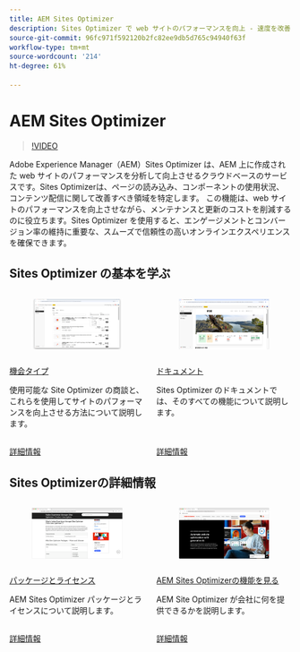 ```yaml
---
title: AEM Sites Optimizer
description: Sites Optimizer で web サイトのパフォーマンスを向上 - 速度を改善し、コストを削減し、信頼性を高めてエンゲージメントを向上させます。
source-git-commit: 96fc971f592120b2fc82ee9db5d765c94940f63f
workflow-type: tm+mt
source-wordcount: '214'
ht-degree: 61%

---
```



# AEM Sites Optimizer

>[!VIDEO](https://video.tv.adobe.com/v/3455085/?learn=on&enablevpops)

Adobe Experience Manager（AEM）Sites Optimizer は、AEM 上に作成された web サイトのパフォーマンスを分析して向上させるクラウドベースのサービスです。Sites Optimizerは、ページの読み込み、コンポーネントの使用状況、コンテンツ配信に関して改善すべき領域を特定します。 この機能は、web サイトのパフォーマンスを向上させながら、メンテナンスと更新のコストを削減するのに役立ちます。Sites Optimizer を使用すると、エンゲージメントとコンバージョン率の維持に重要な、スムーズで信頼性の高いオンラインエクスペリエンスを確保できます。

## Sites Optimizer の基本を学ぶ

<!-- CARDS 

* ./opportunity-types/overview.md
    * {title=Opportunity types}
    * {description = Learn about the available Site Optimizer opportunities and how to use them to improve your site's performance.}
* ./documentation/overview.md
  * {title=Documentation}
  * {description=Explore the Sites Optimizer documentation to learn about all its capabilities.}

-->
<!-- START CARDS HTML - DO NOT MODIFY BY HAND -->
<div class="columns">
    <div class="column is-half-tablet is-half-desktop is-one-third-widescreen" aria-label="Opportunity types">
        <div class="card" style="height: 100%; display: flex; flex-direction: column; height: 100%;">
            <div class="card-image">
                <figure class="image x-is-16by9">
                    <a href="./opportunity-types/overview.md" title="機会タイプ" target="_blank" rel="referrer">
                        <img class="is-bordered-r-small" src="opportunity-types/assets/overview/hero.png" alt="機会タイプ"
                             style="width: 100%; aspect-ratio: 16 / 9; object-fit: cover; overflow: hidden; display: block; margin: auto;">
                    </a>
                </figure>
            </div>
            <div class="card-content is-padded-small" style="display: flex; flex-direction: column; flex-grow: 1; justify-content: space-between;">
                <div class="top-card-content">
                    <p class="headline is-size-6 has-text-weight-bold">
                        <a href="./opportunity-types/overview.md" target="_blank" rel="referrer" title="機会タイプ">機会タイプ</a>
                    </p>
                    <p class="is-size-6">使用可能な Site Optimizer の商談と、これらを使用してサイトのパフォーマンスを向上させる方法について説明します。</p>
                </div>
                <a href="./opportunity-types/overview.md" target="_blank" rel="referrer" class="spectrum-Button spectrum-Button--outline spectrum-Button--primary spectrum-Button--sizeM" style="align-self: flex-start; margin-top: 1rem;">
                    <span class="spectrum-Button-label has-no-wrap has-text-weight-bold">詳細情報</span>
                </a>
            </div>
        </div>
    </div>
    <div class="column is-half-tablet is-half-desktop is-one-third-widescreen" aria-label="Documentation">
        <div class="card" style="height: 100%; display: flex; flex-direction: column; height: 100%;">
            <div class="card-image">
                <figure class="image x-is-16by9">
                    <a href="./documentation/overview.md" title="ドキュメント" target="_blank" rel="referrer">
                        <img class="is-bordered-r-small" src="documentation/assets/overview/hero.png" alt="ドキュメント"
                             style="width: 100%; aspect-ratio: 16 / 9; object-fit: cover; overflow: hidden; display: block; margin: auto;">
                    </a>
                </figure>
            </div>
            <div class="card-content is-padded-small" style="display: flex; flex-direction: column; flex-grow: 1; justify-content: space-between;">
                <div class="top-card-content">
                    <p class="headline is-size-6 has-text-weight-bold">
                        <a href="./documentation/overview.md" target="_blank" rel="referrer" title="ドキュメント">ドキュメント</a>
                    </p>
                    <p class="is-size-6">Sites Optimizer のドキュメントでは、そのすべての機能について説明します。</p>
                </div>
                <a href="./documentation/overview.md" target="_blank" rel="referrer" class="spectrum-Button spectrum-Button--outline spectrum-Button--primary spectrum-Button--sizeM" style="align-self: flex-start; margin-top: 1rem;">
                    <span class="spectrum-Button-label has-no-wrap has-text-weight-bold">詳細情報</span>
                </a>
            </div>
        </div>
    </div>
</div>
<!-- END CARDS HTML - DO NOT MODIFY BY HAND -->

## Sites Optimizerの詳細情報

<!-- CARDS 
* https://helpx.adobe.com/legal/product-descriptions/adobe-experience-manager-sites-optimizer.html
    {title=Packages and licensing}
    {description=Learn about AEM Sites Optimizer packages and licensing.}
    {image=./assets/home/licensing.png}
    {target=_blank}
    {cta=Learn more}
* https://business.adobe.com/products/experience-manager/sites/optimizer.html
    {title=Explore the capabilities of AEM Sites Optimizer}
    {description=Learn what AEM Site Optimizer can do for your company.}
    {image=./assets/home/business-adobe-com.png}
    {target=_blank}
    {cta=Learn more}
-->
<!-- START CARDS HTML - DO NOT MODIFY BY HAND -->
<div class="columns">
    <div class="column is-half-tablet is-half-desktop is-one-third-widescreen" aria-label="Packages and licensing">
        <div class="card" style="height: 100%; display: flex; flex-direction: column; height: 100%;">
            <div class="card-image">
                <figure class="image x-is-16by9">
                    <a href="https://helpx.adobe.com/legal/product-descriptions/adobe-experience-manager-sites-optimizer.html" title="パッケージとライセンス" target="_blank" rel="referrer">
                        <img class="is-bordered-r-small" src="./assets/home/licensing.png" alt="パッケージとライセンス"
                             style="width: 100%; aspect-ratio: 16 / 9; object-fit: cover; overflow: hidden; display: block; margin: auto;">
                    </a>
                </figure>
            </div>
            <div class="card-content is-padded-small" style="display: flex; flex-direction: column; flex-grow: 1; justify-content: space-between;">
                <div class="top-card-content">
                    <p class="headline is-size-6 has-text-weight-bold">
                        <a href="https://helpx.adobe.com/legal/product-descriptions/adobe-experience-manager-sites-optimizer.html" target="_blank" rel="referrer" title="パッケージとライセンス"> パッケージとライセンス </a>
                    </p>
                    <p class="is-size-6">AEM Sites Optimizer パッケージとライセンスについて説明します。</p>
                </div>
                <a href="https://helpx.adobe.com/legal/product-descriptions/adobe-experience-manager-sites-optimizer.html" target="_blank" rel="referrer" class="spectrum-Button spectrum-Button--outline spectrum-Button--primary spectrum-Button--sizeM" style="align-self: flex-start; margin-top: 1rem;">
                    <span class="spectrum-Button-label has-no-wrap has-text-weight-bold">詳細情報</span>
                </a>
            </div>
        </div>
    </div>
    <div class="column is-half-tablet is-half-desktop is-one-third-widescreen" aria-label="Explore the capabilities of AEM Sites Optimizer">
        <div class="card" style="height: 100%; display: flex; flex-direction: column; height: 100%;">
            <div class="card-image">
                <figure class="image x-is-16by9">
                    <a href="https://business.adobe.com/products/experience-manager/sites/optimizer.html" title="AEM Sites Optimizerの機能を探索" target="_blank" rel="referrer">
                        <img class="is-bordered-r-small" src="./assets/home/business-adobe-com.png" alt="AEM Sites Optimizerの機能を探索"
                             style="width: 100%; aspect-ratio: 16 / 9; object-fit: cover; overflow: hidden; display: block; margin: auto;">
                    </a>
                </figure>
            </div>
            <div class="card-content is-padded-small" style="display: flex; flex-direction: column; flex-grow: 1; justify-content: space-between;">
                <div class="top-card-content">
                    <p class="headline is-size-6 has-text-weight-bold">
                        <a href="https://business.adobe.com/products/experience-manager/sites/optimizer.html" target="_blank" rel="referrer" title="AEM Sites Optimizerの機能を探索">AEM Sites Optimizerの機能を見る </a>
                    </p>
                    <p class="is-size-6">AEM Site Optimizer が会社に何を提供できるかを説明します。</p>
                </div>
                <a href="https://business.adobe.com/products/experience-manager/sites/optimizer.html" target="_blank" rel="referrer" class="spectrum-Button spectrum-Button--outline spectrum-Button--primary spectrum-Button--sizeM" style="align-self: flex-start; margin-top: 1rem;">
                    <span class="spectrum-Button-label has-no-wrap has-text-weight-bold">詳細情報</span>
                </a>
            </div>
        </div>
    </div>
</div>
<!-- END CARDS HTML - DO NOT MODIFY BY HAND -->
